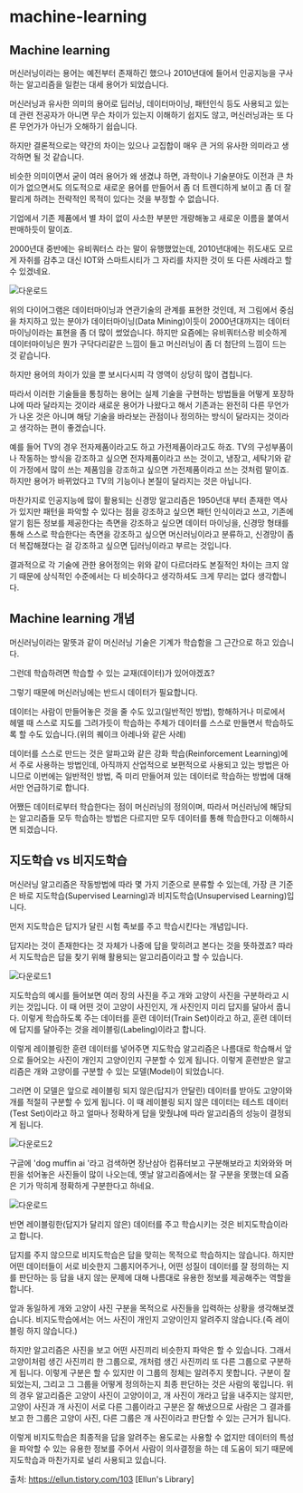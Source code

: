 # machine-learning

## Machine learning 

머신러닝이라는 용어는 예전부터 존재하긴 했으나 2010년대에 들어서 인공지능을 구사하는 알고리즘을 일컫는 대세 용어가 되었습니다.

머신러닝과 유사한 의미의 용어로 딥러닝, 데이터마이닝, 패턴인식 등도 사용되고 있는데 관련 전공자가 아니면 무슨 차이가 있는지 이해하기 쉽지도 않고, 머신러닝과는 또 다른 무언가가 아닌가 오해하기 쉽습니다.


하지만 결론적으로는 약간의 차이는 있으나 교집합이 매우 큰 거의 유사한 의미라고 생각하면 될 것 같습니다.


비슷한 의미이면서 굳이 여러 용어가 왜 생겼냐 하면, 과학이나 기술분야도 이전과 큰 차이가 없으면서도 의도적으로 새로운 용어를 만들어서 좀 더 트렌디하게 보이고 좀 더 잘 팔리게 하려는 전략적인 목적이 있다는 것을 부정할 수 없습니다. 


기업에서 기존 제품에서 별 차이 없이 사소한 부분만 개량해놓고 새로운 이름을 붙여서 판매하듯이 말이죠.


2000년대 중반에는 유비쿼터스 라는 말이 유행했었는데, 2010년대에는 쥐도새도 모르게 자취를 감추고 대신 IOT와 스마트시티가 그 자리를 차지한 것이 또 다른 사례라고 할 수 있겠네요.

![다운로드](https://user-images.githubusercontent.com/57824945/77098777-41afe680-6a56-11ea-8bae-305420911b1e.png)

위의 다이어그램은 데이터마이닝과 연관기술의 관계를 표현한 것인데, 저 그림에서 중심을 차지하고 있는 분야가 데이터마이닝(Data Mining)이듯이 2000년대까지는 데이터마이닝이라는 표현을 좀 더 많이 썼었습니다. 하지만 요즘에는 유비쿼터스랑 비슷하게 데이터마이닝은 뭔가 구닥다리같은 느낌이 들고 머신러닝이 좀 더 첨단의 느낌이 드는 것 같습니다.


하지만 용어의 차이가 있을 뿐 보시다시피 각 영역이 상당히 많이 겹칩니다.

따라서 이러한 기술들을 통칭하는 용어는 실제 기술을 구현하는 방법들을 어떻게 포장하냐에 따라 달라지는 것이라 새로운 용어가 나왔다고 해서 기존과는 완전히 다른 무언가가 나온 것은 아니며 해당 기술을 바라보는 관점이나 정의하는 방식이 달라지는 것이라고 생각하는 편이 좋겠습니다.

예를 들어 TV의 경우 전자제품이라고도 하고 가전제품이라고도 하죠. TV의 구성부품이나 작동하는 방식을 강조하고 싶으면 전자제품이라고 쓰는 것이고, 냉장고, 세탁기와 같이 가정에서 많이 쓰는 제품임을 강조하고 싶으면 가전제품이라고 쓰는 것처럼 말이죠. 하지만 용어가 바뀌었다고 TV의 기능이나 본질이 달라지는 것은 아닙니다. 

마찬가지로 인공지능에 많이 활용되는 신경망 알고리즘은 1950년대 부터 존재한 역사가 있지만 패턴을 파악할 수 있다는 점을 강조하고 싶으면 패턴 인식이라고 쓰고, 기존에 알기 힘든 정보를 제공한다는 측면을 강조하고 싶으면 데이터 마이닝을, 신경망 형태를 통해 스스로 학습한다는 측면을 강조하고 싶으면 머신러닝이라고 분류하고, 신경망이 좀 더 복잡해졌다는 걸 강조하고 싶으면 딥러닝이라고 부르는 것입니다.

결과적으로 각 기술에 관한 용어정의는 위와 같이 다르더라도 본질적인 차이는 크지 않기 때문에 상식적인 수준에서는 다 비슷하다고 생각하셔도 크게 무리는 없다 생각합니다.

  

## Machine learning 개념


머신러닝이라는 말뜻과 같이 머신러닝 기술은 기계가 학습함을 그 근간으로 하고 있습니다.

그런데 학습하려면 학습할 수 있는 교재(데이터)가 있어야겠죠?


그렇기 때문에 머신러닝에는 반드시 데이터가 필요합니다. 


데이터는 사람이 만들어놓은 것을 줄 수도 있고(일반적인 방법), 항해하거나 미로에서 헤맬 때 스스로 지도를 그려가듯이 학습하는 주체가 데이터를 스스로 만들면서 학습하도록 할 수도 있습니다.(위의 퀘이크 아레나와 같은 사례)


데이터를 스스로 만드는 것은 알파고와 같은 강화 학습(Reinforcement Learning)에서 주로 사용하는 방법인데, 아직까지 산업적으로 보편적으로 사용되고 있는 방법은 아니므로 이번에는 일반적인 방법, 즉 미리 만들어져 있는 데이터로 학습하는 방법에 대해서만 언급하기로 합니다.


어쨌든 데이터로부터 학습한다는 점이 머신러닝의 정의이며, 따라서 머신러닝에 해당되는 알고리즘들 모두 학습하는 방법은 다르지만 모두 데이터를 통해 학습한다고 이해하시면 되겠습니다.


## 지도학습 vs 비지도학습


머신러닝 알고리즘은 작동방법에 따라 몇 가지 기준으로 분류할 수 있는데,  가장 큰 기준은 바로 지도학습(Supervised Learning)과 비지도학습(Unsupervised Learning)입니다.


먼저 지도학습은 답지가 달린 시험 족보를 주고 학습시킨다는 개념입니다.


답지라는 것이 존재한다는 것 자체가 나중에 답을 맞히려고 본다는 것을 뜻하겠죠? 따라서 지도학습은 답을 찾기 위해 활용되는 알고리즘이라고 할 수 있습니다.


![다운로드1](https://user-images.githubusercontent.com/57824945/77099052-aa975e80-6a56-11ea-9a30-22e7eed96801.jpeg)

지도학습의 예시를 들어보면 여러 장의 사진을 주고 개와 고양이 사진을 구분하라고 시키는 것입니다. 이 때 어떤 것이 고양이 사진인지, 개 사진인지 미리 답지를 달아서 줍니다. 이렇게 학습하도록 주는 데이터를 훈련 데이터(Train Set)이라고 하고, 훈련 데이터에 답지를 달아주는 것을 레이블링(Labeling)이라고 합니다. 



이렇게 레이블링한 훈련 데이터를 넣어주면 지도학습 알고리즘은 나름대로 학습해서 앞으로 들어오는 사진이 개인지 고양이인지 구분할 수 있게 됩니다. 이렇게 훈련받은 알고리즘은 개와 고양이를 구분할 수 있는 모델(Model)이 되었습니다. 



그러면 이 모델은 앞으로 레이블링 되지 않은(답지가 안달린) 데이터를 받아도 고양이와 개를 적절히 구분할 수 있게 됩니다. 이 때 레이블링 되지 않은 데이터는 테스트 데이터(Test Set)이라고 하고 얼마나 정확하게 답을 맞췄냐에 따라 알고리즘의 성능이 결정되게 됩니다. 

![다운로드2](https://user-images.githubusercontent.com/57824945/77099054-abc88b80-6a56-11ea-9356-af894df222a9.jpeg)

구글에 'dog muffin ai '라고 검색하면 장난삼아 컴퓨터보고 구분해보라고 치와와와 머핀을 섞어놓은 사진들이 많이 나오는데, 옛날 알고리즘에서는 잘 구분을 못했는데 요즘은 기가 막히게 정확하게 구분한다고 하네요.



![다운로드](https://user-images.githubusercontent.com/57824945/77099119-c3077900-6a56-11ea-80cf-95dbfcedf724.jpeg)

반면 레이블링한(답지가 달리지 않은) 데이터를 주고 학습시키는 것은 비지도학습이라고 합니다. 



답지를 주지 않으므로 비지도학습은 답을 맞히는 목적으로 학습하지는 않습니다. 하지만 어떤 데이터들이 서로 비슷한지 그룹지어주거나, 어떤 성질이 데이터를 잘 정의하는 지를 판단하는 등 답을 내지 않는 문제에 대해 나름대로 유용한 정보를 제공해주는 역할을 합니다. 



앞과 동일하게 개와 고양이 사진 구분을 목적으로 사진들을 입력하는 상황을 생각해보겠습니다. 비지도학습에서는 어느 사진이 개인지 고양이인지 알려주지 않습니다.(즉 레이블링 하지 않습니다.)



하지만 알고리즘은 사진을 보고 어떤 사진끼리 비슷한지 파악은 할 수 있습니다. 그래서 고양이처럼 생긴 사진끼리 한 그룹으로, 개처럼 생긴 사진끼리 또 다른 그룹으로 구분하게 됩니다. 이렇게 구분은 할 수 있지만 이 그룹의 정체는 알려주지 못합니다. 구분이 잘 되었는지, 그리고 그 그룹을 어떻게 정의하는지 최종 판단하는 것은 사람의 몫입니다. 위의 경우 알고리즘은 고양이 사진이 고양이이고, 개 사진이 개라고 답을 내주지는 않지만, 고양이 사진과 개 사진이 서로 다른 그룹이라고 구분은 잘 해냈으므로 사람은 그 결과를 보고 한 그룹은 고양이 사진, 다른 그룹은 개 사진이라고 판단할 수 있는 근거가 됩니다.





이렇게 비지도학습은 최종적을 답을 알려주는 용도로는 사용할 수 없지만 데이터의 특성을 파악할 수 있는 유용한 정보를 주어서 사람이 의사결정을 하는 데 도움이 되기 때문에 지도학습과 마찬가지로 널리 사용되고 있습니다.



출처: https://ellun.tistory.com/103 [Ellun's Library]
